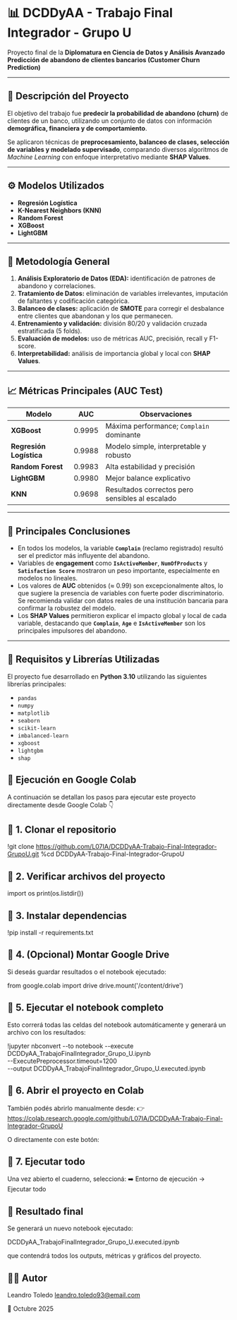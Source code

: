 # 📊 DCDDyAA - Trabajo Final Integrador - Grupo U

Proyecto final de la **Diplomatura en Ciencia de Datos y Análisis Avanzado**  
**Predicción de abandono de clientes bancarios (Customer Churn Prediction)**  

---

## 📘 Descripción del Proyecto  

El objetivo del trabajo fue **predecir la probabilidad de abandono (churn)** de clientes de un banco, utilizando un conjunto de datos con información **demográfica, financiera y de comportamiento**.  

Se aplicaron técnicas de **preprocesamiento, balanceo de clases, selección de variables y modelado supervisado**, comparando diversos algoritmos de *Machine Learning* con enfoque interpretativo mediante **SHAP Values**.

---

## ⚙️ Modelos Utilizados

- **Regresión Logística**
- **K-Nearest Neighbors (KNN)**
- **Random Forest**
- **XGBoost**
- **LightGBM**

---

## 🧠 Metodología General

1. **Análisis Exploratorio de Datos (EDA):** identificación de patrones de abandono y correlaciones.  
2. **Tratamiento de Datos:** eliminación de variables irrelevantes, imputación de faltantes y codificación categórica.  
3. **Balanceo de clases:** aplicación de **SMOTE** para corregir el desbalance entre clientes que abandonan y los que permanecen.  
4. **Entrenamiento y validación:** división 80/20 y validación cruzada estratificada (5 folds).  
5. **Evaluación de modelos:** uso de métricas AUC, precisión, recall y F1-score.  
6. **Interpretabilidad:** análisis de importancia global y local con **SHAP Values**.  

---

## 📈 Métricas Principales (AUC Test)

| Modelo                | AUC    | Observaciones |
|-----------------------|--------|----------------|
| **XGBoost**           | 0.9995 | Máxima performance; `Complain` dominante |
| **Regresión Logística** | 0.9988 | Modelo simple, interpretable y robusto |
| **Random Forest**     | 0.9983 | Alta estabilidad y precisión |
| **LightGBM**          | 0.9980 | Mejor balance explicativo |
| **KNN**               | 0.9698 | Resultados correctos pero sensibles al escalado |

---

## 🧾 Principales Conclusiones

- En todos los modelos, la variable **`Complain`** (reclamo registrado) resultó ser el predictor más influyente del abandono.  
- Variables de **engagement** como **`IsActiveMember`**, **`NumOfProducts`** y **`Satisfaction Score`** mostraron un peso importante, especialmente en modelos no lineales.  
- Los valores de **AUC** obtenidos (≈ 0.99) son excepcionalmente altos, lo que sugiere la presencia de variables con fuerte poder discriminatorio.  
  Se recomienda validar con datos reales de una institución bancaria para confirmar la robustez del modelo.  
- Los **SHAP Values** permitieron explicar el impacto global y local de cada variable, destacando que **`Complain`**, **`Age`** e **`IsActiveMember`** son los principales impulsores del abandono.

---

## 🧩 Requisitos y Librerías Utilizadas

El proyecto fue desarrollado en **Python 3.10** utilizando las siguientes librerías principales:

- `pandas`  
- `numpy`  
- `matplotlib`  
- `seaborn`  
- `scikit-learn`  
- `imbalanced-learn`  
- `xgboost`  
- `lightgbm`  
- `shap`  

## 🚀 Ejecución en Google Colab

A continuación se detallan los pasos para ejecutar este proyecto directamente desde Google Colab 👇

## 🔹 1. Clonar el repositorio
!git clone https://github.com/L07IA/DCDDyAA-Trabajo-Final-Integrador-GrupoU.git
%cd DCDDyAA-Trabajo-Final-Integrador-GrupoU

## 🔹 2. Verificar archivos del proyecto
import os
print(os.listdir())

## 🔹 3. Instalar dependencias
!pip install -r requirements.txt

## 🔹 4. (Opcional) Montar Google Drive

Si deseás guardar resultados o el notebook ejecutado:

from google.colab import drive
drive.mount('/content/drive')

## 🔹 5. Ejecutar el notebook completo

Esto correrá todas las celdas del notebook automáticamente y generará un archivo con los resultados:

!jupyter nbconvert --to notebook --execute DCDDyAA_TrabajoFinalIntegrador_Grupo_U.ipynb \
  --ExecutePreprocessor.timeout=1200 \
  --output DCDDyAA_TrabajoFinalIntegrador_Grupo_U.executed.ipynb

## 🔹 6. Abrir el proyecto en Colab

También podés abrirlo manualmente desde:
👉 https://colab.research.google.com/github/L07IA/DCDDyAA-Trabajo-Final-Integrador-GrupoU

O directamente con este botón:


## 🔹 7. Ejecutar todo

Una vez abierto el cuaderno, seleccioná:
➡️ Entorno de ejecución → Ejecutar todo

## 🧾 Resultado final

Se generará un nuevo notebook ejecutado:

DCDDyAA_TrabajoFinalIntegrador_Grupo_U.executed.ipynb


que contendrá todos los outputs, métricas y gráficos del proyecto.



 ## 👨‍💻 Autor

Leandro Toledo
leandro.toledo93@email.com

📅 Octubre 2025
